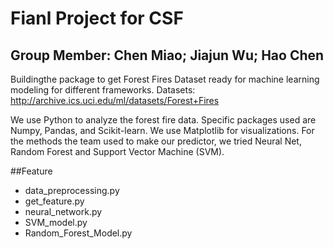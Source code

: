 # Fianl Project for CSF 

## Group Member: Chen Miao; Jiajun Wu; Hao Chen

Buildingthe  package to get Forest Fires Dataset ready for machine learning modeling for different frameworks.
Datasets: http://archive.ics.uci.edu/ml/datasets/Forest+Fires

We use Python to analyze the forest fire data. Specific packages used are Numpy, Pandas, and Scikit-learn. We use Matplotlib for visualizations. For the methods the team used to make our predictor, we tried Neural Net, Random Forest and Support Vector Machine (SVM).


##Feature
* data_preprocessing.py
* get_feature.py
* neural_network.py
* SVM_model.py
* Random_Forest_Model.py
